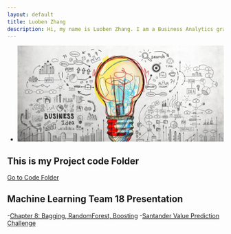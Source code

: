 ```yaml
---
layout: default
title: Luoben Zhang
description: Hi, my name is Luoben Zhang. I am a Business Analytics graduate student with experience in fast-paced environments. Here are some of my projects and coursework. 
---
```

- ![ ](innovation.jpg)

## This is my Project code Folder

[Go to Code Folder](/code/index.md)

## Machine Learning Team 18 Presentation
-[Chapter 8: Bagging, RandomForest, Boosting](Team18/readme.md)
-[Santander Value Prediction Challenge](Santandar/Readme.md)
